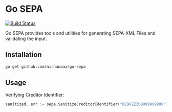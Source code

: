 # Go SEPA

[![Build Status](https://travis-ci.org/nirnanaaa/go-sepa.svg?branch=master)](https://travis-ci.org/nirnanaaa/go-sepa)

Go SEPA provides tools and utilities for generating SEPA-XML Files and validating
the input.


## Installation

```bash
go get github.com/nirnanaaa/go-sepa
```

## Usage

Verifying Creditor Identifier:

```go
sanitized, err := sepa.SanitizeCreditorIdentifier("DE98ZZZ09999999999")
```
